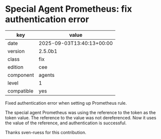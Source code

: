 [//]: # (werk v2)
# Special Agent Prometheus: fix authentication error

key        | value
---------- | ---
date       | 2025-09-03T13:40:13+00:00
version    | 2.5.0b1
class      | fix
edition    | cee
component  | agents
level      | 1
compatible | yes

Fixed authentication error when setting up Prometheus rule.

The special agent Prometheus was using the reference to the token as the token value.
The reference to the value was not dereferenced. Now it uses the value of the reference,
and authentication is successful.

Thanks sven-ruess for this contribution.
